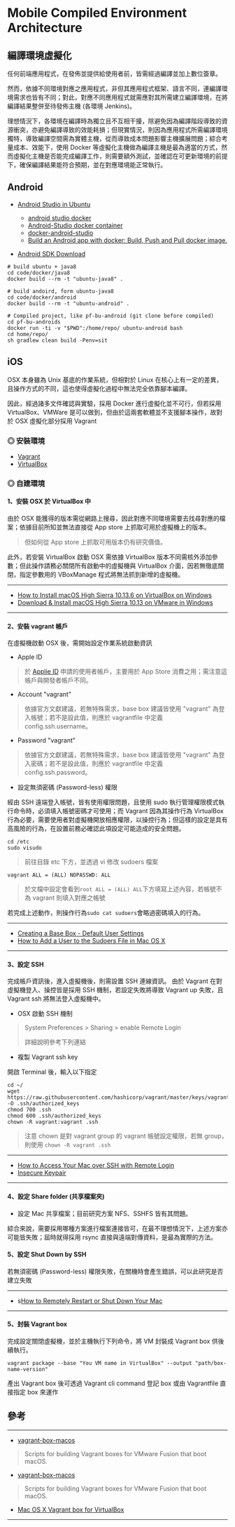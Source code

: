 # Mobile Compiled Environment Architecture

## 編譯環境虛擬化

任何前端應用程式，在發佈並提供給使用者前，皆需經過編譯並加上數位簽章。

然而，依據不同環境對應之應用程式，非但其應用程式框架、語言不同，連編譯環境需求也皆有不同；對此，對應不同應用程式就需應對其所需建立編譯環境，在將編譯結果整併至待發佈主機 (各環境 Jenkins)。

理想情況下，各環境在編譯時為獨立且不互相干擾，除避免因為編譯階段導致的資源衝突，亦避免編譯導致的效能耗損；但現實情況，則因為應用程式所需編譯環境獨特，導致編譯空間需為實體主機，從而導致成本問題影響主機擴展問題；綜合考量成本、效能下，使用 Docker 等虛擬化主機做為編譯主機是最為適當的方式，然而虛擬化主機是否能完成編譯工作，則需要額外測試，並確認在可更新環境的前提下，確保編譯結果能符合預期，並在對應環境能正常執行。

## Android

+ [Android Studio in Ubuntu](https://developer.android.com/studio/install)
  - [android studio docker](https://github.com/yongjhih/docker-android-studio)
  - [Android-Studio docker container](https://github.com/Deadolus/android-studio-docker)
  - [docker-android-studio](https://github.com/fgrehm/docker-android-studio/blob/master/Dockerfile)
  - [Build an Android app with docker: Build, Push and Pull docker image.](https://medium.com/@AndreSand/building-android-with-docker-8dbf717f54d4)

+ [Android SDK Download](https://developer.android.com/studio/)

```
# build ubuntu + java8
cd code/docker/java8
docker build --rm -t "ubuntu-java8" .

# build andoird, form ubuntu-java8
cd code/docker/android
docker build --rm -t "ubuntu-android" .

# Compiled project, like pf-bu-android (git clone before compiled)
cd pf-bu-androids
docker run -ti -v "$PWD":/home/repo/ ubuntu-android bash
cd home/repo/
sh gradlew clean build -Penv=sit
```

## iOS

OSX 本身雖為 Unix 基底的作業系統，但相對於 Linux 在核心上有一定的差異，且操作方式的不同，這也使得虛擬化過程中無法完全依靠腳本編譯。

因此，經過諸多文件確認與實驗，採用 Docker 進行虛擬化並不可行，但若採用 VirtualBox、VMWare 是可以做到，但由於這兩套軟體並不支援腳本操作，故對於 OSX 虛擬化部分採用 Vagrant

### ◎ 安裝環境

+ [Vagrant](https://www.vagrantup.com/)
+ [VirtualBox](https://www.virtualbox.org/)

### ◎ 自建環境

#### 1、安裝 OSX 於 VirtualBox 中

由於 OSX 能獲得的版本需從網路上搜尋，因此對應不同環境需要去找尋對應的檔案；依據目前所知並無法直接從 App store 上抓取可用於虛擬機上的版本。
> 但如何從 App store 上抓取可用版本仍有研究價值。

此外，若安裝 VirtualBox 啟動 OSX 需依據 VirtualBox 版本不同需核外添加參數；但此操作請務必關閉所有啟動中的虛擬機與 VirtualBox 介面，因若無徹底關閉，指定參數用的 VBoxManage 程式將無法抓到新增的虛擬機。

---

+ [How to Install macOS High Sierra 10.13.6 on VirtualBox on Windows](https://techsviewer.com/install-macos-high-sierra-virtualbox-windows/)
+ [Download & Install macOS High Sierra 10.13 on VMware in Windows](https://www.tactig.com/download-install-macos-high-sierra-vmware/)

---

#### 2、安裝 vagrant 帳戶

在虛擬機啟動 OSX 後，需開始設定作業系統啟動資訊

+ Apple ID
> 於 [Applie ID](http://appleid.apple.com) 申請的使用者帳戶，主要用於 App Store 消費之用；需注意這帳戶與開發者帳戶不同。

+ Account "vagrant"
> 依據官方文獻建議，若無特殊需求，base box 建議皆使用 "vagrant" 為登入帳號；若不是設此值，則應於 vagrantfile 中定義 config.ssh.username。

+ Password "vagrant"
> 依據官方文獻建議，若無特殊需求，base box 建議皆使用 "vagrant" 為登入密碼；若不是設此值，則應於 vagrantfile 中定義 config.ssh.password。

+ 設定無須密碼 (Password-less) 權限

經由 SSH 遠端登入帳號，皆有使用權限問題，且使用 sudo 執行管理權限模式執行命令時，必須填入帳號密碼才可使用；而 Vagrant 因為其操作行為 VirtualBox 行為必要，需要使用者對虛擬機開放相應權限，以操控行為；但這樣的設定是具有高風險的行為，在設置前務必確認此項設定可能造成的安全問題。

```
cd /etc
sudo visudo
```
> 前往目錄 etc 下方，並透過 vi 修改 sudoers 檔案

```
vagrant ALL = (ALL) NOPASSWD: ALL
```
> 於文檔中設定會看到```root ALL = (ALL) ALL```下方填寫上述內容，若帳號不為 vagrant 則填入對應之帳號

若完成上述動作，則操作行為```sudo cat sudoers```會略過密碼填入的行為。

---

+ [Creating a Base Box - Default User Settings](https://www.vagrantup.com/docs/boxes/base.html#default-user-settings)
+ [How to Add a User to the Sudoers File in Mac OS X](http://osxdaily.com/2014/02/06/add-user-sudoers-file-mac/)

---

#### 3、設定 SSH

完成帳戶資訊後，進入虛擬機後，則需設置 SSH 連線資訊。
由於 Vagrant 在對虛擬機登入、操控皆是採用 SSH 機制，若設定失敗將導致 Vagrant up 失敗，且 Vagrant ssh 將無法登入虛擬機中。

+ OSX 啟動 SSH 機制
> System Preferences > Sharing > enable Remote Login
>
> 詳細說明參考下列連結

+ 複製 Vagrant ssh key

開啟 Terminal 後，輸入以下指定

```
cd ~/
wget https://raw.githubusercontent.com/hashicorp/vagrant/master/keys/vagrant.pub -O .ssh/authorized_keys
chmod 700 .ssh
chmod 600 .ssh/authorized_keys
chown -R vagrant:vagrant .ssh
```
> 注意 chown 是對 vagrant group 的 vagrant 帳號設定權限，若無 group，則使用 ```chown -R vagrant .ssh```

---

+ [How to Access Your Mac over SSH with Remote Login](https://www.booleanworld.com/access-mac-ssh-remote-login/)
+ [Insecure Keypair](https://github.com/hashicorp/vagrant/tree/master/keys)

---

#### 4、設定 Share folder (共享檔案夾)

+ 設定 Mac 共享檔案；目前研究方案 NFS、SSHFS 皆有其問題。

綜合來說，需要採用哪種方案進行檔案連接皆可，在最不理想情況下，上述方案亦可能皆失敗；屆時就得採用 rsync 直接與遠端對傳資料，是最為實際的方法。

#### 5、設定 Shut Down by SSH

若無須密碼 (Password-less) 權限失敗，在關機時會產生錯誤，可以此研究是否建立失敗

---

+ s[How to Remotely Restart or Shut Down Your Mac](https://www.lifewire.com/remotely-restart-or-shut-down-mac-2259969)

---

#### 5、封裝 Vagrant box

完成設定關閉虛擬機，並於主機執行下列命令，將 VM 封裝成 Vagrant box 供後續執行。

```
vagrant package --base "You VM name in VirtualBox" --output "path/box-name-version"
```

產出 Vagrant box 後可透過 Vagrant cli command 登記 box 或由 Vagrantfile 直接指定 box 來運作

## 參考

---

+ [vagrant-box-macos](https://github.com/bacongravy/vagrant-box-macos)
> Scripts for building Vagrant boxes for VMware Fusion that boot macOS.

+ [vagrant-box-macos](https://github.com/bacongravy/vagrant-box-macos)
> Scripts for building Vagrant boxes for VMware Fusion that boot macOS.

+ [Mac OS X Vagrant box for VirtualBox](https://app.vagrantup.com/AndrewDryga/boxes/vagrant-box-osx)

---
